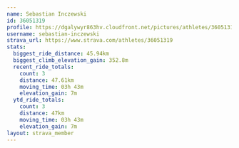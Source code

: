 ```yaml
---
name: Sebastian Inczewski
id: 36051319
profile: https://dgalywyr863hv.cloudfront.net/pictures/athletes/36051319/10635839/2/large.jpg
username: sebastian-inczewski
strava_url: https://www.strava.com/athletes/36051319
stats:
  biggest_ride_distance: 45.94km
  biggest_climb_elevation_gain: 352.8m
  recent_ride_totals:
    count: 3
    distance: 47.61km
    moving_time: 03h 43m
    elevation_gain: 7m
  ytd_ride_totals:
    count: 3
    distance: 47km
    moving_time: 03h 43m
    elevation_gain: 7m
layout: strava_member
--- 
```

